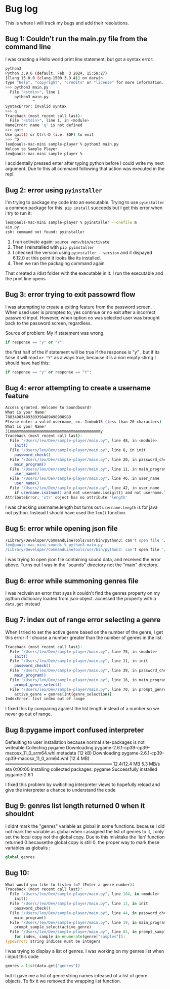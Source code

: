 # Bug log

This is where i will track my bugs and add their resolutions. 

## Bug 1: Couldn't run the main.py file from the command line

I was creating a Hello world print line statement, but got a syntax error:

```bash
python3 
Python 3.9.6 (default, Feb  3 2024, 15:58:27) 
[Clang 15.0.0 (clang-1500.3.9.4)] on darwin
Type "help", "copyright", "credits" or "license" for more information.
>>> python3 main.py
  File "<stdin>", line 1
    python3 main.py
            ^
SyntaxError: invalid syntax
>>> q
Traceback (most recent call last):
  File "<stdin>", line 1, in <module>
NameError: name 'q' is not defined
>>> quit
Use quit() or Ctrl-D (i.e. EOF) to exit
>>> ^D
leo@pauls-mac-mini sample-player % python3 main.py
Welcom to Sample Player
leo@pauls-mac-mini sample-player % 
```

I accidentally pressed enter after typing python before I could write my next argument. Due to this all command following that action was executed in the repl.

## Bug 2: error using `pyinstaller`

 I'm trying to package my code into an executable. Trying to use `pyinstaller` a common package for this. `pip install` succeeds but I get this error when i try to run it:

```bash
leo@pauls-mac-mini sample-player % pyinstaller --onefile m
ain.py
zsh: command not found: pyinstaller
```

1. I ran activate again: `source venv/bin/activate`
2. Then I reinstalled with `pip pyinstaller`
3. I checked the version using `pyinstaller --version` and it dispayed 6.12.0 at this point it looks like its installed. 
4. Then we ran the packaging command again

That created a /dist folder with the executable in it. I run the executable and the print line opens
 
 ## Bug 3: error trying to exit passowrd flow
 
  I was attempting to create a exiting feature from the password screen.
  When used user is prompted to, yes continue or no exit after a incorrect password input.
  However, when option no was selected user was brought back to the password screen, regardless.

  Source of problem: My if statement was wrong.

  ```python
  if response == "y" or "Y":
  ```
  
  the first half of the if statement will be true if the response is "y" , but if its false it will read `or "Y"` as always true, because it is a non empty stirng
  I should have had this:

  ```python
  if response == "y" or response == "Y":
```




## Bug 4: error attempting to create a username feature

```bash
Access granted. Welcome to Soundboard!
What is your Name?
78834983489389398489498988989
Please enter a valid username, ex. Jimbob15 (less than 20 characters)
What is your Name?
Jimmmmmmmmmmmmmmmmmmmmmmmmmmmmmmmmmmmmmmmmy
Traceback (most recent call last):
  File "/Users/leo/Dev/sample-player/main.py", line 48, in <module>
    init()
  File "/Users/leo/Dev/sample-player/main.py", line 8, in init
    password_check()
  File "/Users/leo/Dev/sample-player/main.py", line 20, in password_check
    main_program()
  File "/Users/leo/Dev/sample-player/main.py", line 11, in main_program
    user_name()
  File "/Users/leo/Dev/sample-player/main.py", line 46, in user_name
    user_name()
  File "/Users/leo/Dev/sample-player/main.py", line 42, in user_name
    if username.isalnum() and not username.isdigit() and not username.length < 20:
AttributeError: 'str' object has no attribute 'length'
```

I was checking username.length but turns out `username.length` is for java not python. Instead I should have used the `len()` function.

## Bug 5: error while opening json file

``` bash
/Library/Developer/CommandLineTools/usr/bin/python3: can't open file '/Users/leo/Dev/sample-player/sounds/main.py': [Errno 2] No such file or directory
leo@pauls-mac-mini sounds % python3 main.py
/Library/Developer/CommandLineTools/usr/bin/python3: can't open file '/Users/leo/Dev/sample-player/sounds/main.py': [Errno 2] No such file or directory
```

I was trying to open json file containing sound data, and received the error above. Turns out I was in the "sounds" directory not the "main" directory.


## Bug 6: error while summoning genres file

I was recivein an error that syas it couldn't find the genres property on my python dictionary loaded from json object. accessed the property with a `data.get` instead

## Bug 7: index out of range error selecting a genre

When I tried to set the active genre based on the number of the genre, I get this error if I choose a number greater than the number of genres in the list.

```bash
Traceback (most recent call last):
  File "/Users/leo/Dev/sample-player/main.py", line 75, in <module>
    init()
  File "/Users/leo/Dev/sample-player/main.py", line 11, in init
    password_check()
  File "/Users/leo/Dev/sample-player/main.py", line 39, in password_check
    main_program()
  File "/Users/leo/Dev/sample-player/main.py", line 16, in main_program
    prompt_genre_select()
  File "/Users/leo/Dev/sample-player/main.py", line 70, in prompt_genre_select
    active_genre = genres[int(genre_selection)]
IndexError: list index out of range
```

I fixed this by comparing against the list length instead of a number so we never go out of range.


## Bug 8:pygame import confused interpreter

Defaulting to user installation because normal site-packages is not writeable
Collecting pygame
  Downloading pygame-2.6.1-cp39-cp39-macosx_11_0_arm64.whl.metadata (12 kB)
Downloading pygame-2.6.1-cp39-cp39-macosx_11_0_arm64.whl (12.4 MB)
   ━━━━━━━━━━━━━━━━━━━━━━━━━━━━━━━━━━━━━━━━ 12.4/12.4 MB 5.3 MB/s eta 0:00:00
Installing collected packages: pygame
Successfully installed pygame-2.6.1

I fixed this problem by switiching interpreter views to hopefully reload and give the interpreter a chance to understand the code


## Bug 9: genres list length returned 0 when it shouldnt

I didnt mark the "genres" variable as global in some functions. because i did not mark the variable as global when i assigned the list of genres to it, i only set the local copy not the global copy. Due to this misktake the 'len' function returned 0 becausethe global copy is still 0. the proper way to mark these variables as globalis : 

```python
global genres
``` 

## Bug 10: 

```python
What would you like to listen to? (Enter a genre number)4
Traceback (most recent call last):
  File "/Users/leo/Dev/sample-player/main.py", line 104, in <module>
    init()
  File "/Users/leo/Dev/sample-player/main.py", line 12, in init
    password_check()
  File "/Users/leo/Dev/sample-player/main.py", line 44, in password_check
    main_program()
  File "/Users/leo/Dev/sample-player/main.py", line 19, in main_program
    prompt_sample_select(active_genre)
  File "/Users/leo/Dev/sample-player/main.py", line 85, in prompt_sample_select
    for index, sample in enumerate(genre["samples"]):
TypeError: string indices must be integers
```

I was trying to display a list of genres. I was working on my genres list when i input this code 
```python
genres = list(data.get("genres"))
```
but it gave me a list of genre string names inteased of a list of genre objects. To fix it we removed the wrapping list function.




